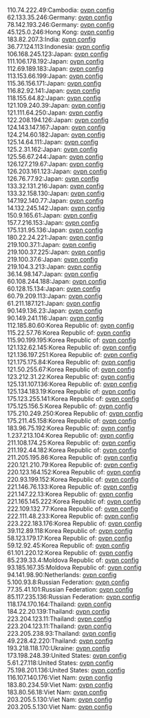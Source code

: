 110.74.222.49:Cambodia: [ovpn config](vpn/110_74_222_49.ovpn)  
62.133.35.246:Germany: [ovpn config](vpn/62_133_35_246.ovpn)  
78.142.193.246:Germany: [ovpn config](vpn/78_142_193_246.ovpn)  
45.125.0.246:Hong Kong: [ovpn config](vpn/45_125_0_246.ovpn)  
183.82.207.3:India: [ovpn config](vpn/183_82_207_3.ovpn)  
36.77.124.113:Indonesia: [ovpn config](vpn/36_77_124_113.ovpn)  
106.168.245.123:Japan: [ovpn config](vpn/106_168_245_123.ovpn)  
111.106.178.192:Japan: [ovpn config](vpn/111_106_178_192.ovpn)  
112.69.189.183:Japan: [ovpn config](vpn/112_69_189_183.ovpn)  
113.153.66.199:Japan: [ovpn config](vpn/113_153_66_199.ovpn)  
115.36.156.171:Japan: [ovpn config](vpn/115_36_156_171.ovpn)  
116.82.92.141:Japan: [ovpn config](vpn/116_82_92_141.ovpn)  
118.155.64.82:Japan: [ovpn config](vpn/118_155_64_82.ovpn)  
121.109.240.39:Japan: [ovpn config](vpn/121_109_240_39.ovpn)  
121.111.64.250:Japan: [ovpn config](vpn/121_111_64_250.ovpn)  
122.208.194.126:Japan: [ovpn config](vpn/122_208_194_126.ovpn)  
124.143.147.167:Japan: [ovpn config](vpn/124_143_147_167.ovpn)  
124.214.60.182:Japan: [ovpn config](vpn/124_214_60_182.ovpn)  
125.14.64.111:Japan: [ovpn config](vpn/125_14_64_111.ovpn)  
125.2.31.162:Japan: [ovpn config](vpn/125_2_31_162.ovpn)  
125.56.67.244:Japan: [ovpn config](vpn/125_56_67_244.ovpn)  
126.127.219.67:Japan: [ovpn config](vpn/126_127_219_67.ovpn)  
126.203.161.123:Japan: [ovpn config](vpn/126_203_161_123.ovpn)  
126.76.77.92:Japan: [ovpn config](vpn/126_76_77_92.ovpn)  
133.32.131.216:Japan: [ovpn config](vpn/133_32_131_216.ovpn)  
133.32.158.130:Japan: [ovpn config](vpn/133_32_158_130.ovpn)  
147.192.140.77:Japan: [ovpn config](vpn/147_192_140_77.ovpn)  
14.132.245.142:Japan: [ovpn config](vpn/14_132_245_142.ovpn)  
150.9.165.61:Japan: [ovpn config](vpn/150_9_165_61.ovpn)  
157.7.216.153:Japan: [ovpn config](vpn/157_7_216_153.ovpn)  
175.131.95.136:Japan: [ovpn config](vpn/175_131_95_136.ovpn)  
180.22.24.221:Japan: [ovpn config](vpn/180_22_24_221.ovpn)  
219.100.37.1:Japan: [ovpn config](vpn/219_100_37_1.ovpn)  
219.100.37.225:Japan: [ovpn config](vpn/219_100_37_225.ovpn)  
219.100.37.6:Japan: [ovpn config](vpn/219_100_37_6.ovpn)  
219.104.3.213:Japan: [ovpn config](vpn/219_104_3_213.ovpn)  
36.14.98.147:Japan: [ovpn config](vpn/36_14_98_147.ovpn)  
60.108.244.188:Japan: [ovpn config](vpn/60_108_244_188.ovpn)  
60.128.15.134:Japan: [ovpn config](vpn/60_128_15_134.ovpn)  
60.79.209.113:Japan: [ovpn config](vpn/60_79_209_113.ovpn)  
61.211.187.121:Japan: [ovpn config](vpn/61_211_187_121.ovpn)  
90.149.136.23:Japan: [ovpn config](vpn/90_149_136_23.ovpn)  
90.149.241.116:Japan: [ovpn config](vpn/90_149_241_116.ovpn)  
112.185.80.60:Korea Republic of: [ovpn config](vpn/112_185_80_60.ovpn)  
115.22.57.76:Korea Republic of: [ovpn config](vpn/115_22_57_76.ovpn)  
115.90.199.195:Korea Republic of: [ovpn config](vpn/115_90_199_195.ovpn)  
121.132.62.145:Korea Republic of: [ovpn config](vpn/121_132_62_145.ovpn)  
121.136.197.251:Korea Republic of: [ovpn config](vpn/121_136_197_251.ovpn)  
121.175.175.84:Korea Republic of: [ovpn config](vpn/121_175_175_84.ovpn)  
121.50.255.67:Korea Republic of: [ovpn config](vpn/121_50_255_67.ovpn)  
123.212.31.22:Korea Republic of: [ovpn config](vpn/123_212_31_22.ovpn)  
125.131.107.136:Korea Republic of: [ovpn config](vpn/125_131_107_136.ovpn)  
125.134.183.19:Korea Republic of: [ovpn config](vpn/125_134_183_19.ovpn)  
175.123.255.141:Korea Republic of: [ovpn config](vpn/175_123_255_141.ovpn)  
175.125.156.5:Korea Republic of: [ovpn config](vpn/175_125_156_5.ovpn)  
175.210.249.250:Korea Republic of: [ovpn config](vpn/175_210_249_250.ovpn)  
175.211.45.158:Korea Republic of: [ovpn config](vpn/175_211_45_158.ovpn)  
183.96.75.192:Korea Republic of: [ovpn config](vpn/183_96_75_192.ovpn)  
1.237.213.104:Korea Republic of: [ovpn config](vpn/1_237_213_104.ovpn)  
211.108.174.25:Korea Republic of: [ovpn config](vpn/211_108_174_25.ovpn)  
211.192.44.182:Korea Republic of: [ovpn config](vpn/211_192_44_182.ovpn)  
211.205.195.86:Korea Republic of: [ovpn config](vpn/211_205_195_86.ovpn)  
220.121.210.79:Korea Republic of: [ovpn config](vpn/220_121_210_79.ovpn)  
220.123.164.152:Korea Republic of: [ovpn config](vpn/220_123_164_152.ovpn)  
220.93.199.152:Korea Republic of: [ovpn config](vpn/220_93_199_152.ovpn)  
221.146.76.133:Korea Republic of: [ovpn config](vpn/221_146_76_133.ovpn)  
221.147.22.13:Korea Republic of: [ovpn config](vpn/221_147_22_13.ovpn)  
221.165.145.222:Korea Republic of: [ovpn config](vpn/221_165_145_222.ovpn)  
222.109.132.77:Korea Republic of: [ovpn config](vpn/222_109_132_77.ovpn)  
222.111.48.233:Korea Republic of: [ovpn config](vpn/222_111_48_233.ovpn)  
223.222.183.176:Korea Republic of: [ovpn config](vpn/223_222_183_176.ovpn)  
39.112.89.118:Korea Republic of: [ovpn config](vpn/39_112_89_118.ovpn)  
58.123.179.17:Korea Republic of: [ovpn config](vpn/58_123_179_17.ovpn)  
59.12.92.45:Korea Republic of: [ovpn config](vpn/59_12_92_45.ovpn)  
61.101.220.12:Korea Republic of: [ovpn config](vpn/61_101_220_12.ovpn)  
85.239.33.4:Moldova Republic of: [ovpn config](vpn/85_239_33_4.ovpn)  
93.185.167.35:Moldova Republic of: [ovpn config](vpn/93_185_167_35.ovpn)  
94.141.98.90:Netherlands: [ovpn config](vpn/94_141_98_90.ovpn)  
5.100.93.8:Russian Federation: [ovpn config](vpn/5_100_93_8.ovpn)  
77.35.41.101:Russian Federation: [ovpn config](vpn/77_35_41_101.ovpn)  
85.117.235.136:Russian Federation: [ovpn config](vpn/85_117_235_136.ovpn)  
118.174.170.164:Thailand: [ovpn config](vpn/118_174_170_164.ovpn)  
184.22.20.139:Thailand: [ovpn config](vpn/184_22_20_139.ovpn)  
223.204.123.11:Thailand: [ovpn config](vpn/223_204_123_11.ovpn)  
223.204.123.11:Thailand: [ovpn config](vpn/223_204_123_11.ovpn)  
223.205.238.93:Thailand: [ovpn config](vpn/223_205_238_93.ovpn)  
49.228.42.220:Thailand: [ovpn config](vpn/49_228_42_220.ovpn)  
193.218.118.170:Ukraine: [ovpn config](vpn/193_218_118_170.ovpn)  
173.198.248.39:United States: [ovpn config](vpn/173_198_248_39.ovpn)  
5.61.27.118:United States: [ovpn config](vpn/5_61_27_118.ovpn)  
75.198.201.136:United States: [ovpn config](vpn/75_198_201_136.ovpn)  
116.107.140.176:Viet Nam: [ovpn config](vpn/116_107_140_176.ovpn)  
183.80.234.59:Viet Nam: [ovpn config](vpn/183_80_234_59.ovpn)  
183.80.56.18:Viet Nam: [ovpn config](vpn/183_80_56_18.ovpn)  
203.205.5.130:Viet Nam: [ovpn config](vpn/203_205_5_130.ovpn)  
203.205.5.130:Viet Nam: [ovpn config](vpn/203_205_5_130.ovpn)  
